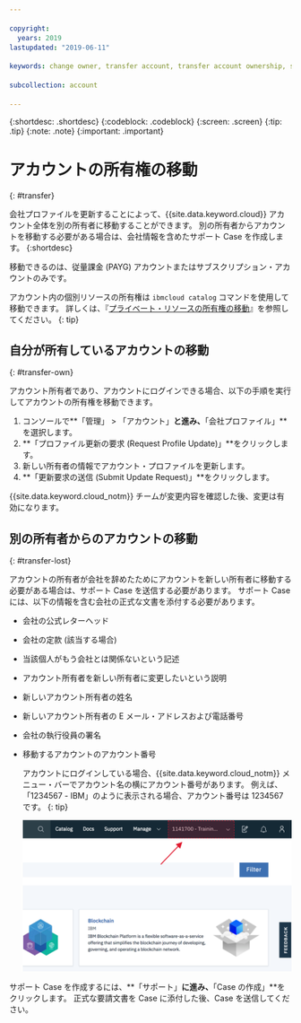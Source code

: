 ```yaml
---

copyright:
  years: 2019
lastupdated: "2019-06-11"

keywords: change owner, transfer account, transfer account ownership, switch owner, transfer owner

subcollection: account

---
```


{:shortdesc: .shortdesc}
{:codeblock: .codeblock}
{:screen: .screen}
{:tip: .tip}
{:note: .note}
{:important: .important}

# アカウントの所有権の移動
{: #transfer}

会社プロファイルを更新することによって、{{site.data.keyword.cloud}} アカウント全体を別の所有者に移動することができます。 別の所有者からアカウントを移動する必要がある場合は、会社情報を含めたサポート Case を作成します。
{:shortdesc}

移動できるのは、従量課金 (PAYG) アカウントまたはサブスクリプション・アカウントのみです。

アカウント内の個別リソースの所有権は `ibmcloud catalog` コマンドを使用して移動できます。 詳しくは、『[プライベート・リソースの所有権の移動](/docs/account?topic=account-include#owners)』を参照してください。
{: tip}

## 自分が所有しているアカウントの移動
{: #transfer-own}

アカウント所有者であり、アカウントにログインできる場合、以下の手順を実行してアカウントの所有権を移動できます。

1. コンソールで**「管理」 > 「アカウント」**と進み、**「会社プロファイル」**を選択します。
1. **「プロファイル更新の要求 (Request Profile Update)」**をクリックします。
1. 新しい所有者の情報でアカウント・プロファイルを更新します。
1. **「更新要求の送信 (Submit Update Request)」**をクリックします。

{{site.data.keyword.cloud_notm}} チームが変更内容を確認した後、変更は有効になります。

## 別の所有者からのアカウントの移動
{: #transfer-lost}

アカウントの所有者が会社を辞めたためにアカウントを新しい所有者に移動する必要がある場合は、サポート Case を送信する必要があります。 サポート Case には、以下の情報を含む会社の正式な文書を添付する必要があります。
- 会社の公式レターヘッド
- 会社の定款 (該当する場合)
- 当該個人がもう会社とは関係ないという記述
- アカウント所有者を新しい所有者に変更したいという説明
- 新しいアカウント所有者の姓名
- 新しいアカウント所有者の E メール・アドレスおよび電話番号
- 会社の執行役員の署名
- 移動するアカウントのアカウント番号

   アカウントにログインしている場合、{{site.data.keyword.cloud_notm}} メニュー・バーでアカウント名の横にアカウント番号があります。 例えば、「1234567 - IBM」のように表示される場合、アカウント番号は 1234567 です。
   {: tip}

   ![コンソールのメニュー・バーのアカウント・セレクターの画面キャプチャー。アカウント・セレクターにアカウント名とアカウント番号が表示され、現行アカウントを選択すると、アクセスできるその他のアカウントのリストが表示されます。](images/account-faq.svg "アカウント・セレクターにアカウント名とアカウント番号が表示され、現行アカウントを選択すると、アクセスできるその他のアカウントのリストが表示されます。")

サポート Case を作成するには、**「サポート」**に進み、**「Case の作成」**をクリックします。 正式な要請文書を Case に添付した後、Case を送信してください。
